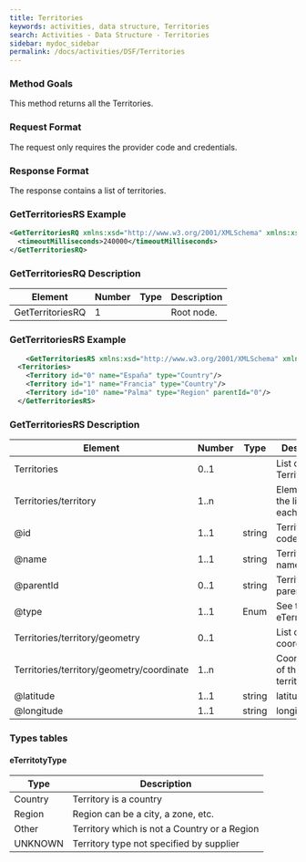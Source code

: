 ```yaml
---
title: Territories
keywords: activities, data structure, Territories
search: Activities - Data Structure - Territories
sidebar: mydoc_sidebar
permalink: /docs/activities/DSF/Territories
---
```




### Method Goals


This method returns all the Territories.



### Request Format


The request only requires the provider code and credentials.



### Response Format

The response contains a list of territories.


### GetTerritoriesRS Example

~~~xml   
<GetTerritoriesRQ xmlns:xsd="http://www.w3.org/2001/XMLSchema" xmlns:xsi="http://www.w3.org/2001/XMLSchema-instance">
  <timeoutMilliseconds>240000</timeoutMilliseconds>
</GetTerritoriesRQ>
~~~

### GetTerritoriesRQ Description




| **Element**				| **Number**	| **Type**	| **Description**				|
| ------------------------------------- | ------------- | ------------- | --------------------------------------------- |
| GetTerritoriesRQ |	1	|		|	Root node.	|




### GetTerritoriesRS Example



~~~xml   
	<GetTerritoriesRS xmlns:xsd="http://www.w3.org/2001/XMLSchema" xmlns:xsi="http://www.w3.org/2001/XMLSchema-instance">
  <Territories>
	<Territory id="0" name="España" type="Country"/>
    <Territory id="1" name="Francia" type="Country"/>
    <Territory id="10" name="Palma" type="Region" parentId="0"/>
  </GetTerritoriesRS>
~~~


### GetTerritoriesRS Description




| **Element**				| **Number**	| **Type**	| **Description**				|
| ------------------------------------- | ------------- | ------------- | --------------------------------------------- |
| Territories | 0..1|   | List of Territories |
| Territories/territory | 1..n |    | Elements of the list for each territory |
| @id | 1..1 | string | Territory code.|
| @name | 1..1 | string | Territory name.|
| @parentId | 0..1 | string | Territory code parent. |
| @type |1..1 |Enum |See table eTerritotyType|
| Territories/territory/geometry |0..1 |  |List of coordinate.|
| Territories/territory/geometry/coordinate |1..n|  |Coordinates of the territory.|
| @latitude |1..1|string|latitude|
| @longitude |1..1|string|longitude|


### Types tables

#### eTerritotyType
| **Type** | **Description** |
| --------- | --------------- | 
| Country   | Territory is a country |
| Region	   | Region can be a city, a zone, etc. |
| Other     | Territory which is not a Country or a Region |
| UNKNOWN   | Territory type not specified by supplier |

